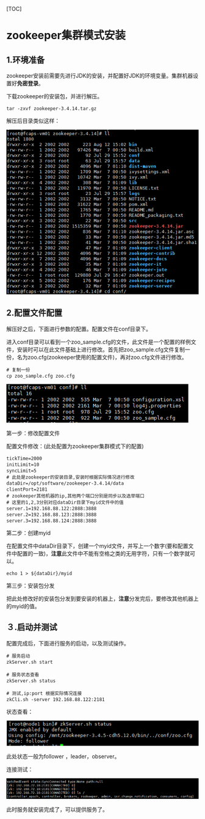 [TOC]

# zookeeper集群模式安装

## 1.环境准备

zookeeper安装前需要先进行JDK的安装，并配置好JDK的环境变量。集群机器设置好**免密登录**。

下载zookeeper的安装包，并进行解压。

```shell
tar -zxvf zookeeper-3.4.14.tar.gz
```

解压后目录类似这样：

![](../../image/zookeeper/zookeeper-dir.png)

## 2.配置文件配置

解压好之后，下面进行参数的配置。配置文件在conf目录下。

进入conf目录可以看到一个zoo_sample.cfg的文件，此文件是一个配置的样例文件，安装时可以在此文件基础上进行修改。首先把zoo_sample.cfg文件复制一份，名为zoo.cfg(zookeeper使用的配置文件)，再对zoo.cfg文件进行修改。

```shell
# 复制一份
cp zoo_sample.cfg zoo.cfg
```

![](../../image/zookeeper/zookeeper-conf.png)

第一步：修改配置文件

配置文件修改：(此处配置为zookeeper集群模式下的配置)

```shell
tickTime=2000
initLimit=10
syncLimit=5
# 此处是zookeeper的安装目录,安装时根据实际情况进行修改
dataDir=/opt/software/zookeeper-3.4.14/data
clientPort=2181
# zookeeper其他机器的ip,其他两个端口分别是同步以及选举端口
# 这里的1,2,3分别对应dataDir目录下myid文件中的值
server.1=192.168.88.122:2888:3888
server.2=192.168.88.123:2888:3888
server.3=192.168.88.124:2888:3888

```

第二步：创建myid

在配置文件中dataDir目录下，创建一个myid文件，并写上一个数字(要和配置文件中配置的一致)，**注意**此文件中不能有空格之类的无用字符，只有一个数字就可以。

```shell
echo 1 > ${dataDir}/myid
```

第三步：安装包分发

把此处修改好的安装包分发到要安装的机器上，**注意**分发完后，要修改其他机器上的myid的值。

## ３.启动并测试

配置完成后，下面进行服务的启动，以及测试操作。

```shell
# 服务启动
zkServer.sh start

# 服务状态查看
zkServer.sh status

# 测试,ip:port 根据实际情况连接
zkCli.sh -server 192.168.88.122:2181
```

状态查看：

![](../../image/zookeeper/zookeeper-status.png)

此处状态一般为follower ，leader，observer。

连接测试：

![](../../image/zookeeper/zookeeper-connect.png)

此时服务就安装完成了，可以提供服务了。